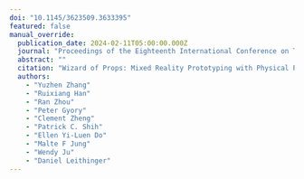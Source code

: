 ```yaml
---
doi: "10.1145/3623509.3633395"
featured: false
manual_override:
  publication_date: 2024-02-11T05:00:00.000Z
  journal: "Proceedings of the Eighteenth International Conference on Tangible, Embedded, and Embodied Interaction"
  abstract: ""
  citation: "Wizard of Props: Mixed Reality Prototyping with Physical Props to Design Responsive Environments (2024)"
  authors:
    - "Yuzhen Zhang"
    - "Ruixiang Han"
    - "Ran Zhou"
    - "Peter Gyory"
    - "Clement Zheng"
    - "Patrick C. Shih"
    - "Ellen Yi-Luen Do"
    - "Malte F Jung"
    - "Wendy Ju"
    - "Daniel Leithinger"
---
```


<!-- You can add additional content about this publication here if needed -->
